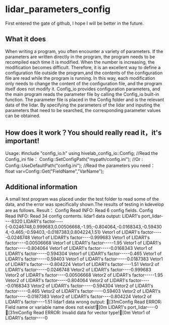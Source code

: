 # lidar_parameters_config
First entered the gate of github, I hope I will be better in the future.
## What it does
When writing a program, you often encounter a variety of parameters. If the parameters are written directly in the program, the program needs to be recompiled each time it is modified. When the number is increasing, the modification becomes difficult. Therefore, it is an excellent way to define a configuration file outside the program,and the contents of the configuration file are read while the program is running. In this way, each modification only needs to change the content of the configuration file, and the program itself does not modify it.
Config_io provides configuration parameters, and the main program reads the parameter file by calling the Config_io built-in function. The parameter file is placed in the Config folder and is the relevant data of the lidar. By specifying the parameters of the lidar and inputing the parameters that need to be searched, the corresponding parameter values can be obtained.
## How does it work？You should really read it，it's important! 
Usage:
      #include "config_io.h" 
      using hivelab_config_io::Config; 
//Read the Config_ini file： 
      Config::SetConfigPath("mypath/config.ini"); 
      //Or : Config::UseDefaultPath("config.ini"); 
//Read the parameters you need： 
      float var=Config::Get("FieldName","VarName"); 
## Additional information
A small test program was placed under the test folder to  read some of the data, and the error was specifically shown.The results of testing in kdevelop are as follows.
Result：
Config Read INFO: Read 6 config fields.
Config Read INFO: Read 34 config contents.
lidar1 data output:
LIDAR1's port_lidar----8320
LIDAR1's factor----{-0.0246748,0.999683,0.00506668,-1.95;-0.804064,-0.0168343,-0.594304,-0.465;-0.59403,-0.0187383,0.804224,1.51}
Vetor1 of LIDAR1's factor-----0.0246748
Vetor1 of LIDAR1's factor----0.999683
Vetor1 of LIDAR1's factor----0.00506668
Vetor1 of LIDAR1's factor-----1.95
Vetor1 of LIDAR1's factor-----0.804064
Vetor1 of LIDAR1's factor-----0.0168343
Vetor1 of LIDAR1's factor-----0.594304
Vetor1 of LIDAR1's factor-----0.465
Vetor1 of LIDAR1's factor-----0.59403
Vetor1 of LIDAR1's factor-----0.0187383
Vetor1 of LIDAR1's factor----0.804224
Vetor1 of LIDAR1's factor----1.51
Vetor2 of LIDAR1's factor-----0.0246748
Vetor2 of LIDAR1's factor----0.999683
Vetor2 of LIDAR1's factor----0.00506668
Vetor2 of LIDAR1's factor-----1.95
Vetor2 of LIDAR1's factor-----0.804064
Vetor2 of LIDAR1's factor-----0.0168343
Vetor2 of LIDAR1's factor-----0.594304
Vetor2 of LIDAR1's factor-----0.465
Vetor2 of LIDAR1's factor-----0.59403
Vetor2 of LIDAR1's factor-----0.0187383
Vetor2 of LIDAR1's factor----0.804224
Vetor2 of LIDAR1's factor----1.51
lidar1 data wrong output:
[31mConfig Read ERROR: Field name or variable name does not exist![0m
LIDAR1's port_lidar----0
[31mConfig Read ERROR: Invalid data for vector type![0m
Vetor1 of LIDAR1's factor----0
